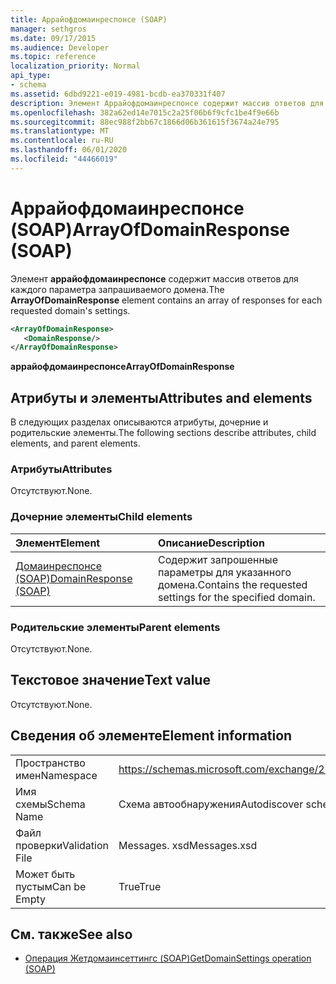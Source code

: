 ```yaml
---
title: Аррайофдомаинреспонсе (SOAP)
manager: sethgros
ms.date: 09/17/2015
ms.audience: Developer
ms.topic: reference
localization_priority: Normal
api_type:
- schema
ms.assetid: 6dbd9221-e019-4981-bcdb-ea370331f407
description: Элемент Аррайофдомаинреспонсе содержит массив ответов для каждого параметра запрашиваемого домена.
ms.openlocfilehash: 382a62ed14e7015c2a25f06b6f9cfc1be4f9e66b
ms.sourcegitcommit: 88ec988f2bb67c1866d06b361615f3674a24e795
ms.translationtype: MT
ms.contentlocale: ru-RU
ms.lasthandoff: 06/01/2020
ms.locfileid: "44466019"
---
```

# <a name="arrayofdomainresponse-soap"></a><span data-ttu-id="cd83f-103">Аррайофдомаинреспонсе (SOAP)</span><span class="sxs-lookup"><span data-stu-id="cd83f-103">ArrayOfDomainResponse (SOAP)</span></span>

<span data-ttu-id="cd83f-104">Элемент **аррайофдомаинреспонсе** содержит массив ответов для каждого параметра запрашиваемого домена.</span><span class="sxs-lookup"><span data-stu-id="cd83f-104">The **ArrayOfDomainResponse** element contains an array of responses for each requested domain's settings.</span></span> 
  
```XML
<ArrayOfDomainResponse>
   <DomainResponse/>
</ArrayOfDomainResponse>
```

 <span data-ttu-id="cd83f-105">**аррайофдомаинреспонсе**</span><span class="sxs-lookup"><span data-stu-id="cd83f-105">**ArrayOfDomainResponse**</span></span>
## <a name="attributes-and-elements"></a><span data-ttu-id="cd83f-106">Атрибуты и элементы</span><span class="sxs-lookup"><span data-stu-id="cd83f-106">Attributes and elements</span></span>

<span data-ttu-id="cd83f-107">В следующих разделах описываются атрибуты, дочерние и родительские элементы.</span><span class="sxs-lookup"><span data-stu-id="cd83f-107">The following sections describe attributes, child elements, and parent elements.</span></span>
  
### <a name="attributes"></a><span data-ttu-id="cd83f-108">Атрибуты</span><span class="sxs-lookup"><span data-stu-id="cd83f-108">Attributes</span></span>

<span data-ttu-id="cd83f-109">Отсутствуют.</span><span class="sxs-lookup"><span data-stu-id="cd83f-109">None.</span></span>
  
### <a name="child-elements"></a><span data-ttu-id="cd83f-110">Дочерние элементы</span><span class="sxs-lookup"><span data-stu-id="cd83f-110">Child elements</span></span>

|<span data-ttu-id="cd83f-111">**Элемент**</span><span class="sxs-lookup"><span data-stu-id="cd83f-111">**Element**</span></span>|<span data-ttu-id="cd83f-112">**Описание**</span><span class="sxs-lookup"><span data-stu-id="cd83f-112">**Description**</span></span>|
|:-----|:-----|
|[<span data-ttu-id="cd83f-113">Домаинреспонсе (SOAP)</span><span class="sxs-lookup"><span data-stu-id="cd83f-113">DomainResponse (SOAP)</span></span>](domainresponse-soap.md) <br/> |<span data-ttu-id="cd83f-114">Содержит запрошенные параметры для указанного домена.</span><span class="sxs-lookup"><span data-stu-id="cd83f-114">Contains the requested settings for the specified domain.</span></span>  <br/> |
   
### <a name="parent-elements"></a><span data-ttu-id="cd83f-115">Родительские элементы</span><span class="sxs-lookup"><span data-stu-id="cd83f-115">Parent elements</span></span>

<span data-ttu-id="cd83f-116">Отсутствуют.</span><span class="sxs-lookup"><span data-stu-id="cd83f-116">None.</span></span>
  
## <a name="text-value"></a><span data-ttu-id="cd83f-117">Текстовое значение</span><span class="sxs-lookup"><span data-stu-id="cd83f-117">Text value</span></span>

<span data-ttu-id="cd83f-118">Отсутствуют.</span><span class="sxs-lookup"><span data-stu-id="cd83f-118">None.</span></span>
  
## <a name="element-information"></a><span data-ttu-id="cd83f-119">Сведения об элементе</span><span class="sxs-lookup"><span data-stu-id="cd83f-119">Element information</span></span>

|||
|:-----|:-----|
|<span data-ttu-id="cd83f-120">Пространство имен</span><span class="sxs-lookup"><span data-stu-id="cd83f-120">Namespace</span></span>  <br/> |https://schemas.microsoft.com/exchange/2010/Autodiscover  <br/> |
|<span data-ttu-id="cd83f-121">Имя схемы</span><span class="sxs-lookup"><span data-stu-id="cd83f-121">Schema Name</span></span>  <br/> |<span data-ttu-id="cd83f-122">Схема автообнаружения</span><span class="sxs-lookup"><span data-stu-id="cd83f-122">Autodiscover schema</span></span>  <br/> |
|<span data-ttu-id="cd83f-123">Файл проверки</span><span class="sxs-lookup"><span data-stu-id="cd83f-123">Validation File</span></span>  <br/> |<span data-ttu-id="cd83f-124">Messages. xsd</span><span class="sxs-lookup"><span data-stu-id="cd83f-124">Messages.xsd</span></span>  <br/> |
|<span data-ttu-id="cd83f-125">Может быть пустым</span><span class="sxs-lookup"><span data-stu-id="cd83f-125">Can be Empty</span></span>  <br/> |<span data-ttu-id="cd83f-126">True</span><span class="sxs-lookup"><span data-stu-id="cd83f-126">True</span></span>  <br/> |
   
## <a name="see-also"></a><span data-ttu-id="cd83f-127">См. также</span><span class="sxs-lookup"><span data-stu-id="cd83f-127">See also</span></span>

- [<span data-ttu-id="cd83f-128">Операция Жетдомаинсеттингс (SOAP)</span><span class="sxs-lookup"><span data-stu-id="cd83f-128">GetDomainSettings operation (SOAP)</span></span>](getdomainsettings-operation-soap.md)

